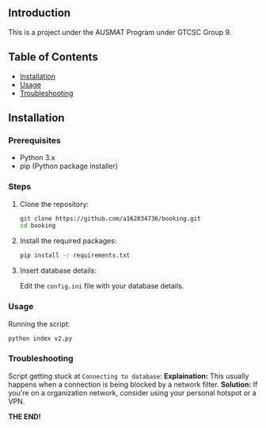 ## Introduction
This is a project under the AUSMAT Program under GTCSC Group 9.

## Table of Contents

- [Installation](#steps)
- [Usage](#usage)
- [Troubleshooting](#troubleshooting)

## Installation

### Prerequisites

- Python 3.x
- pip (Python package installer)

### Steps

1. Clone the repository:

    ```bash
    git clone https://github.com/a162834736/booking.git
    cd booking
    ```

2. Install the required packages:

    ```bash
    pip install -r requirements.txt
    ```

3. Insert database details:
   
   Edit the ```config.ini``` file with your database details.
   
### Usage

Running the script:

   ```bash
   python index v2.py
   ```

### Troubleshooting

Script getting stuck at ```Connecting to database```:
    **Explaination:**
    This usually happens when a connection is being blocked by a network filter.
    **Solution:**
    If you're on a organization network, consider using your personal hotspot or a VPN.
    
**THE END!**
